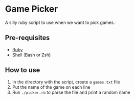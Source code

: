 # Game Picker

A silly ruby script to use when we want to pick games.

## Pre-requisites
- [Ruby](https://www.ruby-lang.org/en/)
- Shell (Bash or Zsh)

## How to use

1. In the directory with the script, create a `games.txt` file
2. Put the name of the game on each line
3. Run `./picker.rb` to parse the file and print a random name
